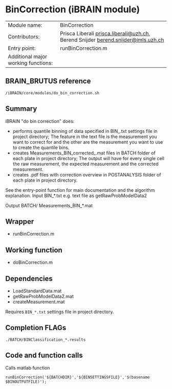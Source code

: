 # BinCorrection (iBRAIN module)

|||
|---|---|
| Module name: | BinCorrection |
| Contributors: | Prisca Liberali <prisca.liberali@uzh.ch>, Berend Snijder <berend.snijder@imls.uzh.ch> |
| Entry point: | runBinCorrection.m |
| Additional major working functions: |  |

## BRAIN_BRUTUS reference

`/iBRAIN/core/modules/do_bin_correction.sh`



## Summary

iBRAIN "do bin correction" does:
- performs quantile binning of data specified in BIN_.txt settings file in project directory; The feature in the text file is the measurement you want to correct for and the other are the measurement you want to use to create the quantile bins.
- creates Measurements_BIN_corrected_.mat files in BATCH folder of each plate in project directory; The output will have for every single cell the raw measurement, the expected measurement and the corrected measurement. 
- creates .pdf files with correction overview in POSTANALYSIS folder of each plate in project directory.

See the entry-point function for main documentation and the algorithm explanation.
Input
BIN_*.txt 
e.g. text file as getRawProbModelData2


Output
BATCH/ Measurements_BIN_*.mat


## Wrapper

- runBinCorrection.m

## Working function

- doBinCorrection.m

## Dependencies

- LoadStandardData.mat
- getRawProbModelData2.mat
- createMeasurement.mat

Requires `BIN_*.txt` settings file in project directory.

## Completion FLAGs

`./BATCH/BINClassification_*.results`

## Code and function calls
Calls matlab function

`runBinCorrection('${BATCHDIR}','${BINSETTINGSFILE}','$(basename $BINOUTPUTFILE)');`
